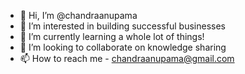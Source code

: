 - 👋 Hi, I’m @chandraanupama
- 👀 I’m interested in building successful businesses
- 🌱 I’m currently learning a whole lot of things!
- 💞️ I’m looking to collaborate on knowledge sharing
- 📫 How to reach me - chandraanupama@gmail.com

<!---
chandraanupama/chandraanupama is a ✨ special ✨ repository because its `README.md` (this file) appears on your GitHub profile.
You can click the Preview link to take a look at your changes.
--->
